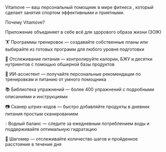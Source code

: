 Vitamove — ваш персональный помощник в мире фитнеса , который сделает занятия спортом эффективными и приятными.

Почему Vitamove?

Приложение объединяет в себе всё для здорового образа жизни (ЗОЖ)

🏋️ Программы тренировок — создавайте собственные планы или выбирайте из готовых программ для любого уровня подготовки

🥗 Отслеживание питания — контролируйте калории, БЖУ и десятки нутриентов с помощью обширной базы продуктов

🤖 ИИ-ассистент — получайте персональные рекомендации по тренировкам и питанию от умного помощника

📚 Библиотека упражнений — более 400 упражнений с подробными описаниями и инструкциями

📷 Сканер штрих-кодов — быстро добавляйте продукты в дневник питания простым сканированием

💧 Водный баланс — следите за ежедневным потреблением воды и поддерживайте оптимальную гидратацию

🚶 Шагомер — отслеживайте количество шагов и пройденное расстояние в течение дня
